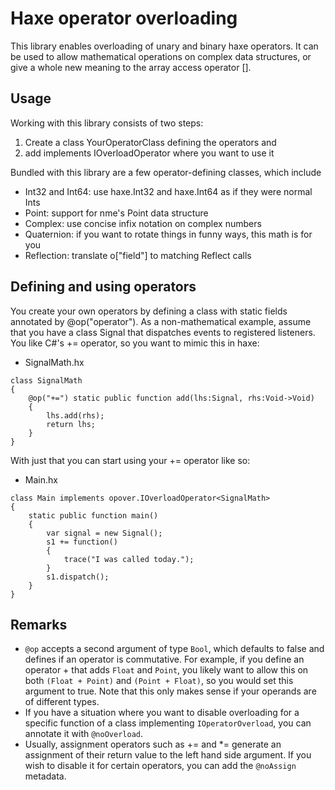 Haxe operator overloading
=============

This library enables overloading of unary and binary haxe operators. It can be used to allow mathematical operations on complex data structures, or give a whole new meaning to the array access operator []. 

Usage
-------

Working with this library consists of two steps:

1. Create a class YourOperatorClass defining the operators and
2. add implements IOverloadOperator<YourOperatorClass> where you want to use it

Bundled with this library are a few operator-defining classes, which include
* Int32 and Int64: use haxe.Int32 and haxe.Int64 as if they were normal Ints
* Point: support for nme's Point data structure
* Complex: use concise infix notation on complex numbers
* Quaternion: if you want to rotate things in funny ways, this math is for you
* Reflection: translate o["field"] to matching Reflect calls

Defining and using operators
-------

You create your own operators by defining a class with static fields annotated by @op("operator"). As a non-mathematical example, assume that you have a class Signal that dispatches events to registered listeners. You like C#'s += operator, so you want to mimic this in haxe:

* SignalMath.hx
```
class SignalMath
{
	@op("+=") static public function add(lhs:Signal, rhs:Void->Void)
	{
		lhs.add(rhs);
		return lhs;
	}
}
```
With just that you can start using your += operator like so:

* Main.hx
```
class Main implements opover.IOverloadOperator<SignalMath>
{
	static public function main()
	{
		var signal = new Signal();
		s1 += function()
		{
			trace("I was called today.");
		}
		s1.dispatch();
	}
}
```
Remarks
-------

* `@op` accepts a second argument of type `Bool`, which defaults to false and defines if an operator is commutative. For example, if you define an operator + that adds `Float` and `Point`, you likely want to allow this on both `(Float + Point)` and `(Point + Float)`, so you would set this argument to true. Note that this only makes sense if your operands are of different types.
* If you have a situation where you want to disable overloading for a specific function of a class implementing `IOperatorOverload`, you can annotate it with `@noOverload`.
* Usually, assignment operators such as += and *= generate an assignment of their return value to the left hand side argument. If you wish to disable it for certain operators, you can add the `@noAssign` metadata.